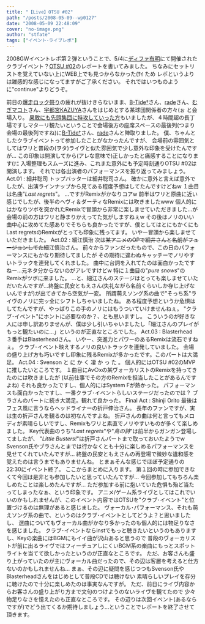 ```yaml
---
title: "【Live】OTSU #02"
path: "/posts/2008-05-09--wp0127"
date: "2008-05-09 22:48:09"
cover: "no-image.png"
author: "stfate"
tags: ["イベント･ライブレポ"]
---
```


2008GWイベントレポ第２弾ということで、5/4に<a href="http://www.differ.co.jp/" target="_blank">ディファ有明</a>にて開催されたクラブイベント？<a href="http://otsu.dj/" target="_blank">OTSU #02</a>のレポートを書いてみました。
ちなみにセットリストを覚えていない上にWEB上でも見つからなかった(ｦｲ ため
レポというよりは雑感的な感じになってますがご了承ください。
それではいつものように"continue"よりどうぞ。
<br>

<!--more-->
前日の<a href="http://stfate.net/log/eid1109.html" target="_blank">爆走ロック祭り</a>の疲れが抜けきらないまま、<a href="http://www.lampin.info/" target="_blank">B-Tide†</a>さん、<a href="http://www.akarade.com/" target="_blank">rade</a>さん、<a href="http://www.minalabo.net/" target="_blank">むぎマコト</a>さん、<a href="http://www.crimson.be/" target="_blank">宇都宮KAZUYA</a>さんをはじめとする某球団関係者の方々(ぉ と会場入り。
<a href="http://www.minalabo.net/" target="_blank">果敢にも先頭集団に特攻していった方</a>もいましたが、４時間超の長丁場ですしマターリ観たいということで会場後方の座席スペースの最後列(つまり会場の最後列ですね)に<a href="http://www.lampin.info/" target="_blank">B-Tide†</a>さん、<a href="http://www.akarade.com/" target="_blank">rade</a>さんと陣取りました。
僕、ちゃんとしたクラブイベントって参加したことがなかったんですが、
会場前の雰囲気としてはワリと普段の(ヲタ)ライヴと似た雰囲気で少し意外な印象を受けたんですが…
この印象は開演してから(アレな意味で)正しかったと痛感することになります(ﾅﾆ
入場整理もスムーズに進み、これまた意外にも予定時刻通りOTSU #02は開演します。
それでは各出演者のパフォーマンスを振り返ってみましょう。
Act.01 : 細井聡司
トップバッターは細井聡司さん。
確かに意外と言えば意外でしたが、出演ラインナップから見てある程度予想はしてたんですけどねw
１曲目は名曲"<em>Last regrets</em>"。
…ですがRemixがかなりコアw
前半はワリと原曲に近い感じでしたが、後半のヘヴィ＆ダーティなRemixには吹きましたwww
個人的にはかなりツボを突かれたRemixで冒頭から非常に楽しませていただきました…が
会場の前の方はワリと静まりかえってた気がしますねぇw
その後はノリのいい曲中心に攻めてた感ありでそちらも良かったですが、僕としてはとにもかくにもLast regretsのRemixがとっても印象に残ってます。
いやー冒頭から楽しませていただきました。
Act.02 : 細江慎治
次は<del>某アニメのOPで細井さんと名前がフュージョンしてた</del>細江慎治さん。
前々からファンだったもので、この日のパフォーマンスにもかなり期待してましたが
その期待に違わぬキャッチーでノリやすいトラックを連発してくれました。
曲中に台詞を入れてたのは面白かったですねー…元ネタ分からないのがアレですけどw
特に１曲目の"<em>pure snows</em>"のRemixがツボに来ました。
…と、細江さんのステージはとっても楽しませていただいたんですが…終盤に民安ともえさん(失礼ながら名前くらいしか存じ上げないんですが)が出てきてから空気が一変。
所謂萌えソング系の曲で"そっち系"ライヴのノリに完ッ全にシフトしちゃいましたね。
ある程度予想というか危惧はしてたんですが、やっぱりこの手のノリにはもうついていけませんねぇ。
"クラブ･イベント"にホントに必要なのか？、とも思いますし。
こういうのが好きな人には申し訳ありませんが、僕は少し引いちゃいましたし「細江さんのプレイがもっと観たいのに…」というのが正直なところでした。
Act.03 : Blasterhead
３番手はBlasterheadさん。
いやー、突進力とパワーのあるRemixは流石ですねぇ。
クラブ･イベント映えするノリの良いトラックを連発していました。
会場の盛り上げ方も巧いですし印象に残るRemixが多かったです。このパートは大満足。
Act.04 : Svenson
と に か く 凄 か っ た 。
個人的にはOTSU #02のMVPに推したいところです。
１曲目にAv○xの某ヴォーカリストのRemixを持ってきたのには吹きましたが
(以前仕事でその方のRemixを担当したことがあるんですよね)
それも良かったですし、個人的にはSystem Fが熱かった。
パフォーマンスも面白かったですし、一番クラブ･イベントらしいステージだったのでは？
ブラさんのパートに続き大満足。観れて良かった。
Final Act : Shinji Orito
最後はフェス風に言うならヘッドライナーの折戸伸治さん。
長年のファンですが、実は生の折戸さんを観るのは初なんですよね。
折戸さんの曲は何と言ってもメロディが素晴らしいですし、Remixもワリと素直でノリやすいものが多くて楽しめました。
Key代表曲のうち"<em>Last regrets</em>"や"<em>鳥の詩</em>"は前半からガンガン登場してましたが、
"<em>Little Busters!</em>"は折戸さんパートまで取っておいたようでw
Svenson氏やブラさんとまでは行かなくとも十分に楽しめるパフォーマンスを見せてくれていたんですが…
終盤の民安ともえさんの再登場で微妙な違和感を覚えたのは言うまでもありませんね。
とまぁそんな感じでほぼ予定通りの22:30にイベント終了。
ここからまとめに入ります。
第１回の時に参加できなくて今回は是非とも参加したいと思っていたんですが…
今回参加してもちろん楽しめたことは楽しめたんですが…
ただ参加する前に抱いていた危惧も殆ど当たってしまったなぁ、という印象です。
アニメ/ゲーム系ライヴとしてはこれでいいのかもしれませんが、このイベント内容ではOTSUを"クラブ･イベント"と位置づけるのは無理があると感じました。
ヴォーカル･パフォーマンス、それも萌えソング系の曲で、というのはクラブ･イベントとしてどうよ？と思いましたし、
選曲についてもヴォーカル曲がかなり多かったのも個人的には物足りなさを感じました。
クラブ･イベントならinstでもっと聴きたいというのもありますし、Keyの楽曲にはBGMにもイイ曲が沢山あると思うので
普段のヴォーカリストが前に出るライヴではフィーチュアしにくいBGM系の楽曲にもっとスポットライトを当てて欲しかったというのが正直なところです。
ただ、お客さんも盛り上がっていたのが主にヴォーカル曲だったので、その辺は客層を考えると仕方ないのかもしれませんね…
まぁ、その辺に疑問を感じつつもSvenson氏やBlasterheadさんをはじめとして普段CDでは聴けない
素晴らしいプレイを存分に聴けたので十分に楽しめたのは事実なんですが。
ただ、前日にライヴ内容からお客さんの盛り上がり方まで文句のつけようのないライヴを観てたので
少々物足りなさを憶えたのも正直なところです。
その辺りは次回イベント(あるならですが)でどう出てくるか期待しましょう…ということでレポートを終了させて頂きます。
